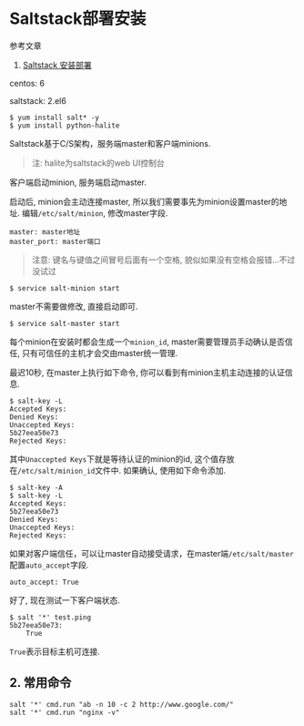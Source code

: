 # Saltstack部署安装

参考文章

1. [Saltstack 安装部署](http://blog.csdn.net/xiaocao12/article/details/51669236)

centos: 6

saltstack: 2.el6

```
$ yum install salt* -y
$ yum install python-halite
```

Saltstack基于C/S架构，服务端master和客户端minions.

> 注: halite为saltstack的web UI控制台

客户端启动minion, 服务端启动master.

启动后, minion会主动连接master, 所以我们需要事先为minion设置master的地址. 编辑`/etc/salt/minion`, 修改master字段.

```
master: master地址
master_port: master端口
```

> 注意: 键名与键值之间冒号后面有一个空格, 貌似如果没有空格会报错...不过没试过

```
$ service salt-minion start
```


master不需要做修改, 直接启动即可.

```
$ service salt-master start
```

每个minion在安装时都会生成一个`minion_id`, master需要管理员手动确认是否信任, 只有可信任的主机才会交由master统一管理.

最迟10秒, 在master上执行如下命令, 你可以看到有minion主机主动连接的认证信息.

```
$ salt-key -L
Accepted Keys:
Denied Keys:
Unaccepted Keys:
5b27eea50e73
Rejected Keys:
```

其中`Unaccepted Keys`下就是等待认证的minion的id, 这个值存放在`/etc/salt/minion_id`文件中. 如果确认, 使用如下命令添加.

```
$ salt-key -A
$ salt-key -L
Accepted Keys:
5b27eea50e73
Denied Keys:
Unaccepted Keys:
Rejected Keys:
```

如果对客户端信任，可以让master自动接受请求，在master端`/etc/salt/master`配置`auto_accept`字段.

```
auto_accept: True
```

好了, 现在测试一下客户端状态.

```
$ salt '*' test.ping
5b27eea50e73:
    True
```

`True`表示目标主机可连接.

## 2. 常用命令

```
salt '*' cmd.run "ab -n 10 -c 2 http://www.google.com/"
salt '*' cmd.run "nginx -v"
```